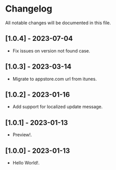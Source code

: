 # Changelog

All notable changes will be documented in this file.

## [1.0.4] - 2023-07-04

* Fix issues on version not found case.

## [1.0.3] - 2023-03-14

* Migrate to appstore.com url from itunes.

## [1.0.2] - 2023-01-16

* Add support for localized update message.

## [1.0.1] - 2023-01-13

* Preview!.

## [1.0.0] - 2023-01-13

* Hello World!.
